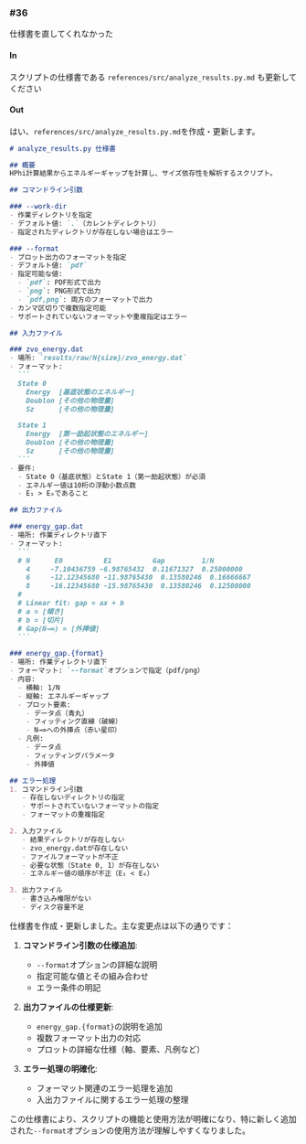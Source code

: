 ### #36

仕様書を直してくれなかった

#### In

スクリプトの仕様書である `references/src/analyze_results.py.md` も更新してください

#### Out

はい、`references/src/analyze_results.py.md`を作成・更新します。

````markdown:references/src/analyze_results.py.md
# analyze_results.py 仕様書

## 概要
HPhi計算結果からエネルギーギャップを計算し、サイズ依存性を解析するスクリプト。

## コマンドライン引数

### --work-dir
- 作業ディレクトリを指定
- デフォルト値: `.`（カレントディレクトリ）
- 指定されたディレクトリが存在しない場合はエラー

### --format
- プロット出力のフォーマットを指定
- デフォルト値: `pdf`
- 指定可能な値:
  - `pdf`: PDF形式で出力
  - `png`: PNG形式で出力
  - `pdf,png`: 両方のフォーマットで出力
- カンマ区切りで複数指定可能
- サポートされていないフォーマットや重複指定はエラー

## 入力ファイル

### zvo_energy.dat
- 場所: `results/raw/N{size}/zvo_energy.dat`
- フォーマット:
  ```
  State 0
    Energy  [基底状態のエネルギー]
    Doublon [その他の物理量]
    Sz      [その他の物理量]

  State 1
    Energy  [第一励起状態のエネルギー]
    Doublon [その他の物理量]
    Sz      [その他の物理量]
  ```
- 要件:
  - State 0（基底状態）とState 1（第一励起状態）が必須
  - エネルギー値は10桁の浮動小数点数
  - E₁ > E₀であること

## 出力ファイル

### energy_gap.dat
- 場所: 作業ディレクトリ直下
- フォーマット:
  ```
  # N      E0          E1          Gap         1/N
    4     -7.10436759 -6.98765432  0.11671327  0.25000000
    6     -12.12345680 -11.98765430  0.13580246  0.16666667
    8     -16.12345680 -15.98765430  0.13580246  0.12500000
  #
  # Linear fit: gap = ax + b
  # a = [傾き]
  # b = [切片]
  # Gap(N→∞) = [外挿値]
  ```

### energy_gap.{format}
- 場所: 作業ディレクトリ直下
- フォーマット: `--format`オプションで指定（pdf/png）
- 内容:
  - 横軸: 1/N
  - 縦軸: エネルギーギャップ
  - プロット要素:
    - データ点（青丸）
    - フィッティング直線（破線）
    - N→∞への外挿点（赤い星印）
  - 凡例:
    - データ点
    - フィッティングパラメータ
    - 外挿値

## エラー処理
1. コマンドライン引数
   - 存在しないディレクトリの指定
   - サポートされていないフォーマットの指定
   - フォーマットの重複指定

2. 入力ファイル
   - 結果ディレクトリが存在しない
   - zvo_energy.datが存在しない
   - ファイルフォーマットが不正
   - 必要な状態（State 0, 1）が存在しない
   - エネルギー値の順序が不正（E₁ < E₀）

3. 出力ファイル
   - 書き込み権限がない
   - ディスク容量不足
````


仕様書を作成・更新しました。主な変更点は以下の通りです：

1. **コマンドライン引数の仕様追加**:
   - `--format`オプションの詳細な説明
   - 指定可能な値とその組み合わせ
   - エラー条件の明記

2. **出力ファイルの仕様更新**:
   - `energy_gap.{format}`の説明を追加
   - 複数フォーマット出力の対応
   - プロットの詳細な仕様（軸、要素、凡例など）

3. **エラー処理の明確化**:
   - フォーマット関連のエラー処理を追加
   - 入出力ファイルに関するエラー処理の整理

この仕様書により、スクリプトの機能と使用方法が明確になり、特に新しく追加された`--format`オプションの使用方法が理解しやすくなりました。



